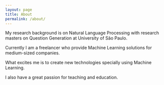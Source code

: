 ```yaml
---
layout: page
title: About
permalink: /about/
---
```


My research background is on Natural Language Processing with research masters on Question Generation at University of São Paulo.

Currently I am a freelancer who provide Machine Learning solutions for medium-sized companies.

What excites me is to create new technologies specially using Machine Learning.

I  also have a great passion for teaching and education.
